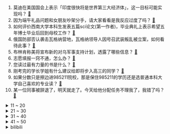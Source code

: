 1. 莫迪在美国国会上表示「印度很快将是世界第三大经济体」，这一目标可能实现吗？ [:link:](https://www.zhihu.com/question/608151767)
2. 因为端午礼品问题和女朋友吵架分手，请大家看看是我反应过度了吗？ [:link:](https://www.zhihu.com/question/607441090)
3. 如何评价西南大学本科生发表五篇sci论文(第一作者)，毕业典礼上表示希望五年博士毕业后回到母校工作？ [:link:](https://www.zhihu.com/question/607703486)
4. 俄国防部否认袭击瓦格纳营地，瓦格纳领导人因号召武装叛乱被立案，如何看待此事？ [:link:](https://www.zhihu.com/question/608218892)
5. 布林肯称美将宣布新的对乌军事支持计划，透露了哪些信息？ [:link:](https://www.zhihu.com/question/607773006)
6. 志愿填报一窍不通，怎么办？ [:link:](https://www.zhihu.com/question/595485450)
7. 您读过最有力量的书是什么？ [:link:](https://www.zhihu.com/question/603556848)
8. 刚考完的学长学姐有什么建议给即将步入高三的同学？ [:link:](https://www.zhihu.com/question/605707798)
9. 如果分数只是擦边进985211院校，那是保住985211的学历还是选普通本科大学自己喜欢的专业读？ [:link:](https://www.zhihu.com/question/606739185)
10. 某一位同事被辞退了，明天就走了。今天给他分配任务不理我了，我错了吗？ [:link:](https://www.zhihu.com/question/607636838)
<details>
<summary>11 ~ 20</summary>

11. 6 月 22 日比特币大涨，站上 30000 美元关口，为近两月以来首次，释放了哪些信号？ [:link:](https://www.zhihu.com/question/607964858)
12. 2023 云南高考分数线一本文 530 降 45 分，理 485 降 30 分，创十年新低，如何评价？ [:link:](https://www.zhihu.com/question/607974372)
13. iOS的墓碑机制这么厉害，为什么Windows、Linux不采用呢？ [:link:](https://www.zhihu.com/question/604373860)
14. 如何评价 Uzi 在 2023 年复出后的表现？ [:link:](https://www.zhihu.com/question/608011699)
15. 韩国环境部已批准「萨德」基地环评报告，基建工作将全面启动，「萨德」部署后将造成哪些影响？ [:link:](https://www.zhihu.com/question/608002674)
16. 140 元一根演唱会荧光棒成本仅 10 元，你对五月天演唱会的「天价」荧光棒有何看法？ [:link:](https://www.zhihu.com/question/607116754)
17. 如何评价《乘风 2023》四公美依礼芽组表演的《青鸟》？ [:link:](https://www.zhihu.com/question/608106229)
18. 拜登会见莫迪，谈及美印关系硬扯中国，哪些信息值得关注？美印再次拥抱，对中国威胁几何？ [:link:](https://www.zhihu.com/question/608121348)
19. 2023 年各地高考分数线预测会是多少？ [:link:](https://www.zhihu.com/question/607682306)
20. 高考后最重要的事是什么？ [:link:](https://www.zhihu.com/question/599529374)
</details>
<details>
<summary>21 ~ 30</summary>

21. C 罗表示「愿为葡萄牙奉献一切，我是不可或缺的」，如何评价他对球队做出的贡献？ [:link:](https://www.zhihu.com/question/607845603)
22. 如果我想用python自动操作手机、电脑软件，应该学python哪方面的知识呢？ [:link:](https://www.zhihu.com/question/606030384)
23. 如果你有200万，你会辞职躺平吗？ [:link:](https://www.zhihu.com/question/601684334)
24. 大家吃粽子，喜欢甜口还是咸口？ [:link:](https://www.zhihu.com/question/607598941)
25. 如何评价《原神》3.8版本前瞻直播特别节目「清夏乐园大秘境」？ [:link:](https://www.zhihu.com/question/608160040)
26. 如何评价《黑镜》（Black Mirror）第六季第二集「Loch Henry」？ [:link:](https://www.zhihu.com/question/607698144)
27. 第 28 届上海电视节白玉兰奖获奖名单公布，《人世间》十提五中，你对各奖项归属满意吗？ [:link:](https://www.zhihu.com/question/608153759)
28. 电影《消失的她》有哪些精彩看点？ [:link:](https://www.zhihu.com/question/604320266)
29. 2023 江西高考分数线公布，理工一本 518 文史一本 533，如何评价今年的分数线？ [:link:](https://www.zhihu.com/question/607974350)
30. 如何有效地辅导孩子写作业？ [:link:](https://www.zhihu.com/question/269923468)
</details>
<details>
<summary>31 ~ 40</summary>

31. 为什么小提琴不像吉他一样加上品格，降低入门难度？ [:link:](https://www.zhihu.com/question/308921367)
32. 唐末时重武的风气是怎么一步步被纠正过来的？ [:link:](https://www.zhihu.com/question/607040290)
33. 2023 吉林高考分数线公布，重点本科线理 463 大降 25 分，如何评价今年的分数线？ [:link:](https://www.zhihu.com/question/607974303)
34. 2023 年上海高考查分是一种什么样的体验？ [:link:](https://www.zhihu.com/question/545040470)
35. 独孤求败、黄裳、斗酒僧、王重阳，武功如何排名？ [:link:](https://www.zhihu.com/question/606542017)
36. 中国气象局启动高温四级应急响应，伴随高温而来的有哪些隐忧需要警惕、预防？ [:link:](https://www.zhihu.com/question/608101451)
37. 《最终幻想 16》FF16 解禁，PS5 平台限时独占，游戏体验如何，符合你的期待值吗？ [:link:](https://www.zhihu.com/question/607934321)
38. 电影《消失的她》中有哪些值得回味的细节？ [:link:](https://www.zhihu.com/question/607974608)
39. 2023 LPL 夏季赛 JDG 2:0 击败 TES 八连胜稳坐联赛头名，如何评价这场比赛？ [:link:](https://www.zhihu.com/question/608142653)
40. 多地高考成绩公布，查高考成绩是种什么样的体验？查分前后你的生活有什么变化？ [:link:](https://www.zhihu.com/question/607974520)
</details>
<details>
<summary>41 ~ 50</summary>

41. 美国失联深海潜水器发生「灾难性内爆」，5 名乘员死亡，「内爆」是如何发生的？此次事故将产生哪些影响？ [:link:](https://www.zhihu.com/question/608085455)
42. 计算机的哪些学科是被建议在本科阶段学掉的？ [:link:](https://www.zhihu.com/question/595969891)
43. 超导体电阻的倒数有多大？和葛立恒数相比呢？ [:link:](https://www.zhihu.com/question/579943470)
44. 北京多家银行房贷已下调 10 个基点，首套房贷利率降至 4.75％ ，将带来哪些利好？ [:link:](https://www.zhihu.com/question/607787494)
45. 6 月 22 日晚，多名网友发现成都上空出现不明飞行物，天文学者猜测可能是火流星，什么是火流星？ [:link:](https://www.zhihu.com/question/608091068)
46. 高考之后有点无聊，怎么办？ [:link:](https://www.zhihu.com/question/607362465)
47. 中考重要，还是高考重要? [:link:](https://www.zhihu.com/question/606716930)
48. 高考考不上是复读还是上大专? [:link:](https://www.zhihu.com/question/607821406)
49. 如何评价《黑镜》（Black Mirror）第六季第一集「Joan is awful」？ [:link:](https://www.zhihu.com/question/606816407)
50. NBA 选秀大会：马刺状元签选择文班亚马，黄蜂选中米勒，如何看待他们的前景？ [:link:](https://www.zhihu.com/question/608089914)
</details><details>
<summary>bilibili</summary>

</details>